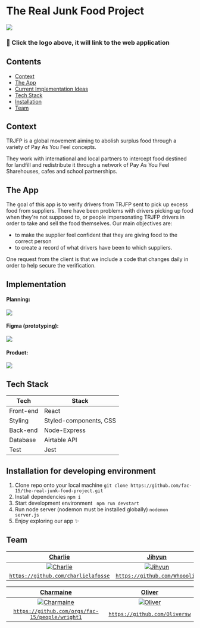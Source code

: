 # The Real Junk Food Project

[![](https://avatars1.githubusercontent.com/u/47320329?s=460&v=4)](https://trjfpapp.herokuapp.com/)

### :rocket: Click the logo above, it will link to the web application 

## Contents
- [Context](#Context)
- [The App](#The-App)
- [Current Implementation Ideas](#Current-Implementation-Ideas)
- [Tech Stack](#Tech-Stack)
- [Installation](#Installation-for-developing-environment)
- [Team](#Team)

## Context
TRJFP is a global movement aiming to abolish surplus food through a variety of Pay As You Feel concepts.

They work with international and local partners to intercept food destined for landfill and redistribute it through a network of Pay As You Feel Sharehouses, cafes and school partnerships.

## The App
The goal of this app is to verify drivers from TRJFP sent to pick up excess food from suppliers. There have been problems with drivers picking up food when they're not supposed to, or people impersonating TRJFP drivers in order to take and sell the food themselves.
Our main objectives are: 
- to make the supplier feel confident that they are giving food to the correct person
- to create a record of what drivers have been to which suppliers.

One request from the client is that we include a code that changes daily in order to help secure the verification.

## Implementation
#### Planning:
![](https://i.imgur.com/uWmhbBL.jpg)
#### Figma (prototyping):
![](https://i.imgur.com/c2fjnYM.png)
#### Product:
![](https://i.imgur.com/7Xoa4BU.png)


## Tech Stack

| Tech | Stack |
| ------------- | ------------- |
| Front-end  | React  |
| Styling  | Styled-components, CSS  |
| Back-end  | Node-Express  |
| Database  | Airtable API  |
| Test  | Jest  |

## Installation for developing environment
1. Clone repo onto your local machine
```git clone https://github.com/fac-15/the-real-junk-food-project.git```
2. Install dependencies
``` npm i ```
3. Start development environment
``` npm run devstart```
4. Run node server (nodemon must be installed globally)
```nodemon server.js```
5. Enjoy exploring our app :sparkles:

## Team

| <a href="https://github.com/charlielafosse" target="_blank">**Charlie**</a> | <a href="https://github.com/Whooolia" target="_blank">**Jihyun**</a> |
| :---: |:---:|
| [![Charlie](https://avatars1.githubusercontent.com/u/32115309?s=460&v=4?v=3&s=200)](http://fvcproductions.com)    | [![Jihyun](https://avatars0.githubusercontent.com/u/36998110?s=460&v=4?v=3&s=200)](http://fvcproductions.com) |
| <a href="https://github.com/charlielafosse" target="_blank">`https://github.com/charlielafosse`</a> | <a href="https://github.com/Whooolia" target="_blank">`https://github.com/Whooolia`</a> |

| <a href="https://github.com/orgs/fac-15/people/wright1" target="_blank">**Charmaine**</a> | <a href="https://github.com/Oliversw" target="_blank">**Oliver**</a> |
| :---: |:---:|
| [![Charmaine](https://avatars2.githubusercontent.com/u/20236080?s=460&v=4?v=3&s=200)](http://fvcproductions.com)    | [![Oliver](https://avatars3.githubusercontent.com/u/9094166?s=460&v=4?v=3&s=200)](http://fvcproductions.com) |
| <a href="https://github.com/orgs/fac-15/people/wright1" target="_blank">`https://github.com/orgs/fac-15/people/wright1`</a> | <a href="https://github.com/Oliversw" target="_blank">`https://github.com/Oliversw`</a> |
